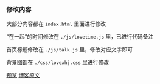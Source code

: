 ### 修改内容

大部分内容都在 `index.html` 里面进行修改

“在一起”的时间修改在 `./js/lovetime.js` 里，已进行代码备注

首页标题修改在 `./js/talk.js` 里，修改对应文字即可

背景图都在 `./css/lovexhj.css` 里进行修改

[预览](https://lovexhj.cn/)
[博客原文](https://blog.n0ts.cn/1126.html)